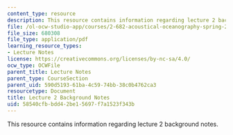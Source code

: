 ```yaml
---
content_type: resource
description: This resource contains information regarding lecture 2 background notes.
file: /ol-ocw-studio-app/courses/2-682-acoustical-oceanography-spring-2012/58540cfbbdd42be15697f7a1523f343b_MIT2_682S12_bglec02.pdf
file_size: 680308
file_type: application/pdf
learning_resource_types:
- Lecture Notes
license: https://creativecommons.org/licenses/by-nc-sa/4.0/
ocw_type: OCWFile
parent_title: Lecture Notes
parent_type: CourseSection
parent_uid: 590d5193-61ba-4c59-74bb-38c0b4762ca3
resourcetype: Document
title: Lecture 2 Background Notes
uid: 58540cfb-bdd4-2be1-5697-f7a1523f343b
---
```

This resource contains information regarding lecture 2 background notes.